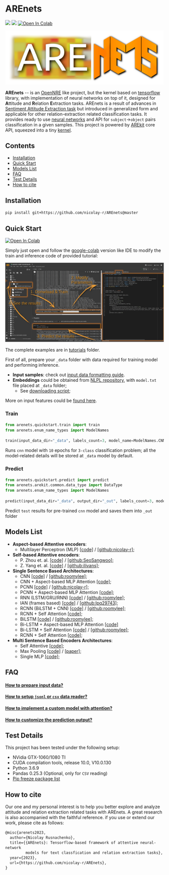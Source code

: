 # AREnets

![](https://img.shields.io/badge/Python-3.6.9-brightgreen.svg)
![](https://img.shields.io/badge/Tensorflow-1.14-orange.svg)
[![Open In Colab](https://colab.research.google.com/assets/colab-badge.svg)](https://colab.research.google.com/github/nicolay-r/AREnets/blob/master/arenets_colab_tutorial.ipynb)

<p align="center">
    <img src="logo.png"/>
</p>


**AREnets** -- is an [OpenNRE](https://github.com/thunlp/OpenNRE) like project, but the kernel based on [tensorflow](https://www.tensorflow.org/)
library, with implementation of neural networks on top of it, designed for **A**ttitude and **R**elation **E**xtraction tasks.
AREnets is a result of advances in [Sentiment Attitude Extraction task](http://nlpprogress.com/russian/sentiment-analysis.html)
but introduced in generalized form and applicable for other relation-extraction related classification tasks. 
It provides ready to use [neural networks](#models-list) and API for `subject`→`object` pairs classification in a given samples. 
This project is powered by 
[AREkit](https://github.com/nicolay-r/AREkit) 
core API, squeezed into a tiny 
[kernel](https://github.com/nicolay-r/AREnets/tree/dev/arenets/arekit).

## Contents
* [Installation](#installation)
* [Quick Start](#quick-start)
* [Models List](#models-list)
* [FAQ](#faq)
* [Test Details](#test-details)
* [How to cite](#how-to-cite)

## Installation

```bash
pip install git+https://github.com/nicolay-r/AREnets@master
```

## Quick Start
[![Open In Colab](https://colab.research.google.com/assets/colab-badge.svg)](https://colab.research.google.com/github/nicolay-r/AREnets/blob/master/arenets_colab_tutorial.ipynb)

Simply just open and follow the [google-colab](https://colab.research.google.com/github/nicolay-r/AREnets/blob/master/arenets_colab_tutorial.ipynb) 
version like IDE to modify the train and inference code of provided tutorial:
<p align="center">
    <img src="docs/colab-as-ide-logo.png"/>
</p>

The complete examples are in [tutorials](tutorials) folder.

First of all, prepare your `_data` folder with data required for training model and performing inference.
* **Input samples**: check out [input data formatting guide](docs/input_data.md).
* **Embeddings** could be obtained from [NLPL repository](http://vectors.nlpl.eu/repository/), 
  with `model.txt` file placed at `_data` folder; 
    * See [downloading script](tutorials/_data/download_embedding.sh);

More on input features could be [found here](docs/input_features.md).

### Train
```python
from arenets.quickstart.train import train
from arenets.enum_name_types import ModelNames

train(input_data_dir="_data", labels_count=3, model_name=ModelNames.CNN, epochs_count=10)
```
Runs `cnn` model with `10` epochs for `3-class` classification problem; 
all the model-related details will be stored at `_data` model by default.

### Predict 
```python
from arenets.quickstart.predict import predict
from arenets.arekit.common.data_type import DataType
from arenets.enum_name_types import ModelNames

predict(input_data_dir="_data", output_dir="_out", labels_count=3, model_name=ModelNames.CNN, data_type=DataType.Test)
```
Predict `test` results for pre-trained `cnn` model and saves them into `_out` folder

## Models List

* **Aspect-based Attentive encoders**:
    - Multilayer Perceptron (MLP)
        [[code]](arenets/attention/architectures/mlp.py) /
        [[github:nicolay-r]](https://github.com/nicolay-r/mlp-attention);
* **Self-based Attentive encoders**:
    - P. Zhou et. al.
        [[code]](arenets/attention/architectures/self_p_zhou.py) /
        [[github:SeoSangwoo]](https://github.com/SeoSangwoo/Attention-Based-BiLSTM-relation-extraction);
    - Z. Yang et. al.
        [[code]](arenets/attention/architectures/self_z_yang.py) /
        [[github:ilivans]](https://github.com/ilivans/tf-rnn-attention);
* **Single Sentence Based Architectures**:
    - CNN
        [[code]](arenets/context/architectures/cnn.py) /
        [[github:roomylee]](https://github.com/roomylee/cnn-relation-extraction);
    - CNN + Aspect-based MLP Attention
        [[code]](arenets/context/architectures/base/att_cnn_base.py);
    - PCNN
        [[code]](arenets/context/architectures/pcnn.py) /
        [[github:nicolay-r]](https://github.com/nicolay-r/sentiment-pcnn);
    - PCNN + Aspect-based MLP Attention
        [[code]](arenets/context/architectures/base/att_pcnn_base.py);
    - RNN (LSTM/GRU/RNN)
        [[code]](arenets/context/architectures/rnn.py) /
        [[github:roomylee]](https://github.com/roomylee/rnn-text-classification-tf);
    - IAN (frames based)
        [[code]](arenets/context/architectures/ian_frames.py) /
        [[github:lpq29743]](https://github.com/lpq29743/IAN);
    - RCNN (BiLSTM + CNN)
        [[code]](arenets/context/architectures/rcnn.py) /
        [[github:roomylee]](https://github.com/roomylee/rcnn-text-classification);
    - RCNN + Self Attention
        [[code]](arenets/context/architectures/rcnn_self.py);
    - BiLSTM
        [[code]](arenets/context/architectures/bilstm.py) /
        [[github:roomylee]](https://github.com/roomylee/rnn-text-classification-tf);
    - Bi-LSTM + Aspect-based MLP Attention 
        [[code]](arenets/context/architectures/base/att_bilstm_base.py)
    - Bi-LSTM + Self Attention
        [[code]](arenets/context/architectures/self_att_bilstm.py) /
        [[github:roomylee]](https://github.com/roomylee/self-attentive-emb-tf);
    - RCNN + Self Attention
        [[code]](arenets/context/architectures/att_self_rcnn.py);
* **Multi Sentence Based Encoders Architectures**:
    - Self Attentive 
        [[code]](arenets/multi/architectures/att_self.py);
    - Max Pooling
        [[code]](arenets/multi/architectures/max_pooling.py) /
        [[paper]](https://pdfs.semanticscholar.org/8731/369a707046f3f8dd463d1fd107de31d40a24.pdf);
    - Single MLP
        [[code]](arenets/multi/architectures/base/base_single_mlp.py);
      
## FAQ

#### [How to prepare input data?](docs/input_data.md)
#### [How to setup `jsonl` or `csv` data reader?](data/input_readers.md)
#### [How to implement a custom model with attention?](docs/tutorial_attention.md)
#### [How to customize the prediction output?](docs/tutorial_predict_output.md)

## Test Details

This project has been tested under the following setup:
* NVidia GTX-1060/1080 TI
* CUDA compilation tools, release 10.0, V10.0.130
* Python 3.6.9
* Pandas 0.25.3 (Optional, only for `CSV` reading)
* [Pip freeze package list](docs/pip-freeze-list.txt)

## How to cite

Our one and my personal interest is to help you better explore and analyze attitude and relation extraction related tasks with AREnets.
A great research is also accompanied with the faithful reference.
if you use or extend our work, please cite as follows:
```
@misc{arenets2023,
  author={Nicolay Rusnachenko},
  title={{AREnets}: Tensorflow-based framework of attentive neural-network 
         models for text classfication and relation extraction tasks},
  year={2023},
  url={https://github.com/nicolay-r/AREnets},
}
```
